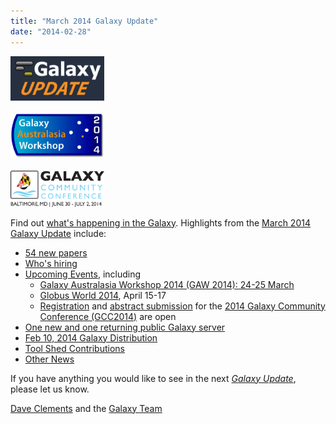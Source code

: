 ```yaml
---
title: "March 2014 Galaxy Update"
date: "2014-02-28"
---
```


<div class='right'>
<a href='/src/galaxy-updates/2014-03/index.md'><img src="/src/images/logos/GalaxyUpdate200.png" alt="March 2014 Galaxy Update" width=150 /></a>
<br /><br />
<a href='/src/galaxy-updates/2014-03/index.md#galaxy-australasia-workshop-2014-24-25-march'><img src="/src/images/logos/GAW2014-200.png" alt="Register now for Galaxy Australasia Workshop (GAW 2014)" width="150" /></a><br /><br />
<a href='/src/galaxy-updates/2014-03/index.md#gcc2014-june-30---july-2-baltimore'><img src="/src/images/logos/GCC2014LogoWide200.png" alt="GCC2014 early registration and abstract submission are now open" width="150" /></a>
</div>

Find out [what's happening in the Galaxy](/src/galaxy-updates/2014-03/index.md).  Highlights from the [March 2014 Galaxy Update](/src/galaxy-updates/2014-03/index.md) include: 

* [54 new papers](/src/galaxy-updates/2014-03/index.md#new-papers)
* [Who's hiring](/src/galaxy-updates/2014-03/index.md#whos-hiring)
* [Upcoming Events](/src/galaxy-updates/2014-03/index.md#events), including
  * [Galaxy Australasia Workshop 2014 (GAW 2014): 24-25 March](/src/galaxy-updates/2014-03/index.md#galaxy-australasia-workshop-2014-24-25-march)
  * [Globus World 2014](/src/galaxy-updates/2014-03/index.md#globus-world-2014), April 15-17
  * [Registration](/src/galaxy-updates/2014-03/index.md#registration-is-open) and [abstract submission](/src/galaxy-updates/2014-03/index.md#abstract-submission-is-open) for the [2014 Galaxy Community Conference (GCC2014)](/src/galaxy-updates/2014-03/index.md#gcc2014-june-30---july-2-baltimore) are open
* [One new and one returning public Galaxy server](/src/galaxy-updates/2014-03/index.md#new-public-servers)
* [Feb 10, 2014 Galaxy Distribution](/src/galaxy-updates/2014-03/index.md#galaxy-distributions)
* [Tool Shed Contributions](/src/galaxy-updates/2014-03/index.md#toolshed-contributions) 
* [Other News](/src/galaxy-updates/2014-03/index.md#other-news)

If you have anything you would like to see in the next *[Galaxy Update](/src/galaxy-updates/index.md)*, please let us know.

[Dave Clements](/src/people/dave-clements/index.md) and the [Galaxy Team](/src/galaxy-team/index.md)
